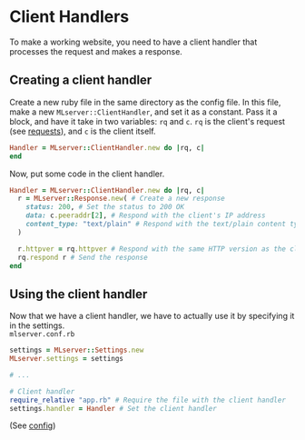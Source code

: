 # Client Handlers
To make a working website, you need to have a client handler that
processes the request and makes a response.

## Creating a client handler
Create a new ruby file in the same directory as the config file.
In this file, make a new `MLserver::ClientHandler`, and set it as
a constant. Pass it a block, and have it take in two variables: `rq`
and `c`. `rq` is the client's request (see [requests][2]), and `c` is the client itself.
```rb
Handler = MLserver::ClientHandler.new do |rq, c|
end
```

Now, put some code in the client handler.
```rb
Handler = MLserver::ClientHandler.new do |rq, c|
  r = MLserver::Response.new( # Create a new response
    status: 200, # Set the status to 200 OK
    data: c.peeraddr[2], # Respond with the client's IP address
    content_type: "text/plain" # Respond with the text/plain content type
  )

  r.httpver = rq.httpver # Respond with the same HTTP version as the client
  rq.respond r # Send the response
end
```

## Using the client handler
Now that we have a client handler, we have to actually use it by specifying it in the settings.
<br>
`mlserver.conf.rb`
```rb
settings = MLserver::Settings.new
MLserver.settings = settings

# ...

# Client handler
require_relative "app.rb" # Require the file with the client handler
settings.handler = Handler # Set the client handler
```
(See [config][1])

[1]: config.md
[2]: requests.md
